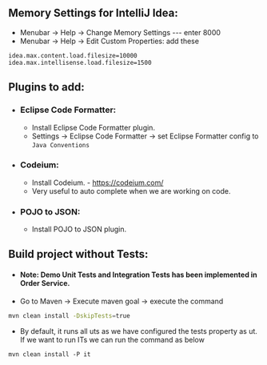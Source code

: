 ## Memory Settings for IntelliJ Idea:
* Menubar -> Help -> Change Memory Settings --- enter 8000
* Menubar -> Help -> Edit Custom Properties: add these
```
idea.max.content.load.filesize=10000
idea.max.intellisense.load.filesize=1500
```

## Plugins to add:
* ###  Eclipse Code Formatter:
  * Install Eclipse Code Formatter plugin.
  * Settings -> Eclipse Code Formatter -> set Eclipse Formatter config to ```Java Conventions```
* ###  Codeium:
    * Install Codeium. - https://codeium.com/
    * Very useful to auto complete when we are working on code.
* ###  POJO to JSON:
    * Install POJO to JSON plugin.

## Build project without Tests:
* #### Note: Demo Unit Tests and Integration Tests has been implemented in Order Service.
* Go to Maven -> Execute maven goal -> execute the command
```bash
mvn clean install -DskipTests=true
```
* By default, it runs all uts as we have configured the tests property as ut. If we want to run ITs we can run the command as below
```
mvn clean install -P it
```